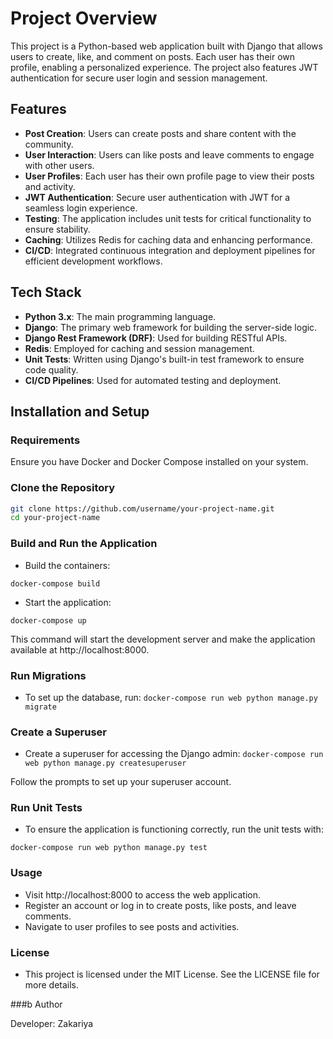 # Project Overview

This project is a Python-based web application built with Django that allows users to create, like, and comment on posts. Each user has their own profile, enabling a personalized experience. The project also features JWT authentication for secure user login and session management.

## Features

- **Post Creation**: Users can create posts and share content with the community.
- **User Interaction**: Users can like posts and leave comments to engage with other users.
- **User Profiles**: Each user has their own profile page to view their posts and activity.
- **JWT Authentication**: Secure user authentication with JWT for a seamless login experience.
- **Testing**: The application includes unit tests for critical functionality to ensure stability.
- **Caching**: Utilizes Redis for caching data and enhancing performance.
- **CI/CD**: Integrated continuous integration and deployment pipelines for efficient development workflows.

## Tech Stack

- **Python 3.x**: The main programming language.
- **Django**: The primary web framework for building the server-side logic.
- **Django Rest Framework (DRF)**: Used for building RESTful APIs.
- **Redis**: Employed for caching and session management.
- **Unit Tests**: Written using Django's built-in test framework to ensure code quality.
- **CI/CD Pipelines**: Used for automated testing and deployment.

## Installation and Setup

### Requirements

Ensure you have Docker and Docker Compose installed on your system.

### Clone the Repository

```bash
git clone https://github.com/username/your-project-name.git
cd your-project-name
```

### Build and Run the Application
- Build the containers:

```docker-compose build```

- Start the application:

```docker-compose up```

This command will start the development server and make the application available at http://localhost:8000.

### Run Migrations
- To set up the database, run:
```docker-compose run web python manage.py migrate```

### Create a Superuser
- Create a superuser for accessing the Django admin:
```docker-compose run web python manage.py createsuperuser```

Follow the prompts to set up your superuser account.

### Run Unit Tests
- To ensure the application is functioning correctly, run the unit tests with:

```docker-compose run web python manage.py test```

### Usage

- Visit http://localhost:8000 to access the web application.
- Register an account or log in to create posts, like posts, and leave comments.
- Navigate to user profiles to see posts and activities.

### License

- This project is licensed under the MIT License. See the LICENSE file for more details.

###b Author

Developer: Zakariya

